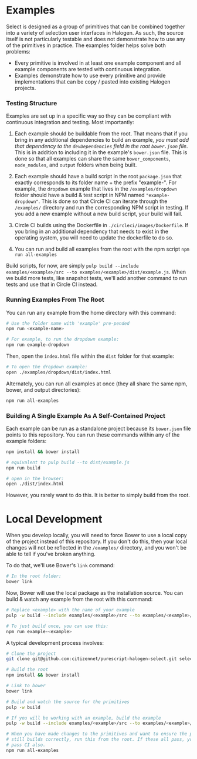 # Examples

Select is designed as a group of primitives that can be combined together into a variety of selection user interfaces in Halogen. As such, the source itself is not particularly testable and does not demonstrate how to use any of the primitives in practice. The examples folder helps solve both problems:

* Every primitive is involved in at least one example component and all example components are tested with continuous integration.
* Examples demonstrate how to use every primitive and provide implementations that can be copy / pasted into existing Halogen projects.


### Testing Structure

Examples are set up in a specific way so they can be compliant with continuous integration and testing. Most importantly:

1. Each example should be buildable from the root. That means that if you bring in any additional dependencies to build an example, _you must add that dependency to the `devDependencies` field in the root `bower.json` file_. This is in addition to including it in the example's `bower.json` file. This is done so that all examples can share the same `bower_components`, `node_modules`, and `output` folders when being built.

2. Each example should have a build script in the root `package.json` that exactly corresponds to its folder name + the prefix "example-". For example, the `dropdown` example that lives in the `/examples/dropdown` folder should have a build & test script in NPM named `"example-dropdown"`. This is done so that Circle CI can iterate through the `/examples/` directory and run the corresponding NPM script in testing. If you add a new example without a new build script, your build will fail.

3. Circle CI builds using the Dockerfile in `./circleci/images/Dockerfile`. If you bring in an additional dependency that needs to exist in the operating system, you will need to update the dockerfile to do so.

4. You can run and build all examples from the root with the npm script `npm run all-examples`

Build scripts, for now, are simply `pulp build --include examples/<example>/src --to examples/<example>/dist/example.js`. When we build more tests, like snapshot tests, we'll add another command to run tests and use that in Circle CI instead.


### Running Examples From The Root

You can run any example from the home directory with this command:

```sh
# Use the folder name with 'example' pre-pended
npm run <example-name>

# For example, to run the dropdown example:
npm run example-dropdown
```

Then, open the `index.html` file within the `dist` folder for that example:

```sh
# To open the dropdown example:
open ./examples/dropdown/dist/index.html
```

Alternately, you can run all examples at once (they all share the same npm, bower, and output directories):

```sh
npm run all-examples
```

### Building A Single Example As A Self-Contained Project

Each example can be run as a standalone project because its `bower.json` file points to this repository. You can run these commands within any of the example folders: 

```sh
npm install && bower install

# equivalent to pulp build --to dist/example.js
npm run build  

# open in the browser:
open ./dist/index.html
```

However, you rarely want to do this. It is better to simply build from the root.


# Local Development

When you develop locally, you will need to force Bower to use a local copy of the project instead of this repository. If you don't do this, then your local changes will not be reflected in the `/examples/` directory, and you won't be able to tell if you've broken anything. 

To do that, we'll use Bower's `link` command:

```sh
# In the root folder:
bower link
```

Now, Bower will use the local package as the installation source. You can build & watch any example from the root with this command:

```sh
# Replace <example> with the name of your example
pulp -w build --include examples/<example>/src --to examples/<example>/dist/example.js

# To just build once, you can use this:
npm run example-<example>
```

A typical development process involves:

```sh
# Clone the project
git clone git@github.com:citizennet/purescript-halogen-select.git select

# Build the root
npm install && bower install

# Link to bower
bower link

# Build and watch the source for the primitives
pulp -w build

# If you will be working with an example, build the example
pulp -w build --include examples/<example>/src --to examples/<example>/dist/example.js

# When you have made changes to the primitives and want to ensure the project
# still builds correctly, run this from the root. If these all pass, you'll most likely
# pass CI also.
npm run all-examples
```
